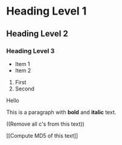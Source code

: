 # Heading Level 1
## Heading Level 2
### Heading Level 3

- Item 1
- Item 2

1. First
2. Second

Hello

This is a paragraph with **bold** and __italic__ text.

((Remove all c's from this text))

[[Compute MD5 of this text]]
